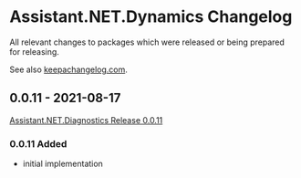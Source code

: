 # Assistant.NET.Dynamics Changelog

All relevant changes to packages which were released or being prepared for releasing.

See also [keepachangelog.com](https://keepachangelog.com/en/1.0.0/).

## 0.0.11 - 2021-08-17

[Assistant.NET.Diagnostics Release 0.0.11](https://github.com/iotbusters/assistant.net.dynamics/releases/tag/0.0.11)

### 0.0.11 Added

- initial implementation

